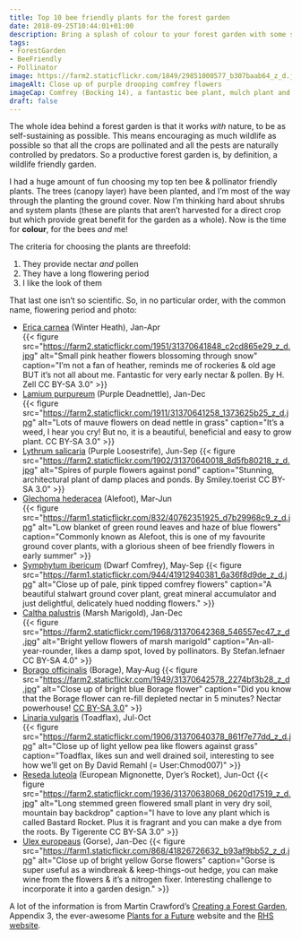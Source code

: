 ```yaml
---
title: Top 10 bee friendly plants for the forest garden
date: 2018-09-25T10:44:01+01:00
description: Bring a splash of colour to your forest garden with some stalwart “system plants”, providing a much needed boost of all-year-round nectar and pollen for your friendly pollinators and predators 🐝
tags: 
- ForestGarden
- BeeFriendly
- Pollinator
image: https://farm2.staticflickr.com/1849/29851000577_b307baab64_z_d.jpg
imageAlt: Close up of purple drooping comfrey flowers
imageCap: Comfrey (Bocking 14), a fantastic bee plant, mulch plant and all-round thuggish good guy
draft: false
---
```


The whole idea behind a forest garden is that it works _with_ nature, to be as self-sustaining as possible. This means encouraging as much wildlife as possible so that all the crops are pollinated and all the pests are naturally controlled by predators. So a productive forest garden is, by definition, a wildlife friendly garden.

I had a huge amount of fun choosing my top ten bee & pollinator friendly plants. The trees (canopy layer) have been planted, and I’m most of the way through the planting the ground cover. Now I’m thinking hard about shrubs and system plants (these are plants that aren’t harvested for a direct crop but which provide great benefit for the garden as a whole). Now is the time for **colour**, for the bees _and_ me!

The criteria for choosing the plants are threefold:

1. They provide nectar _and_ pollen
2. They have a long flowering period
3. I like the look of them

That last one isn’t so scientific. So, in no particular order, with the common name, flowering period and photo:

* [Erica carnea](https://www.rhs.org.uk/Plants/89384/i-Erica-carnea-i-Loughrigg/Details) (Winter Heath), Jan-Apr  
  {{< figure src="https://farm2.staticflickr.com/1951/31370641848_c2cd865e29_z_d.jpg" alt="Small pink heather flowers blossoming through snow" caption="I’m not a fan of heather, reminds me of rockeries & old age BUT it’s not all about me. Fantastic for very early nectar & pollen. By H. Zell CC BY-SA 3.0" >}}
* [Lamium purpureum](https://pfaf.org/user/Plant.aspx?LatinName=Lamium+purpureum) (Purple Deadnettle), Jan-Dec  
  {{< figure src="https://farm2.staticflickr.com/1911/31370641258_1373625b25_z_d.jpg" alt="Lots of mauve flowers on dead nettle in grass" caption="It’s a weed, I hear you cry! But no, it is a beautiful, beneficial and easy to grow plant. CC BY-SA 3.0" >}}
* [Lythrum salicaria](https://pfaf.org/user/Plant.aspx?LatinName=Lythrum+salicaria) (Purple Loosestrife), Jun-Sep
  {{< figure src="https://farm2.staticflickr.com/1902/31370640018_8d5fb80218_z_d.jpg" alt="Spires of purple flowers against pond" caption="Stunning, architectural plant of damp places and ponds. By Smiley.toerist CC BY-SA 3.0" >}}
* [Glechoma hederacea](https://pfaf.org/user/Plant.aspx?LatinName=Glechoma+hederacea) (Alefoot), Mar-Jun  
  {{< figure src="https://farm1.staticflickr.com/832/40762351925_d7b29968c9_z_d.jpg" alt="Low blanket of green round leaves and haze of blue flowers" caption="Commonly known as Alefoot, this is one of my favourite ground cover plants, with a glorious sheen of bee friendly flowers in early summer" >}}
* [Symphytum ibericum](https://www.rhs.org.uk/Plants/75444/i-Symphytum-ibericum-i/Details) (Dwarf Comfrey), May-Sep
  {{< figure src="https://farm1.staticflickr.com/944/41912940381_6a36f8d9de_z_d.jpg" alt="Close up of pale, pink tipped comfrey flowers" caption="A beautiful stalwart ground cover plant, great mineral accumulator and just delightful, delicately hued nodding flowers." >}}
* [Caltha palustris](https://pfaf.org/user/Plant.aspx?LatinName=Caltha+palustris) (Marsh Marigold), Jan-Dec  
  {{< figure src="https://farm2.staticflickr.com/1968/31370642368_546557ec47_z_d.jpg" alt="Bright yellow flowers of marsh marigold" caption="An-all-year-rounder, likes a damp spot, loved by pollinators. By Stefan.lefnaer CC BY-SA 4.0" >}}
* [Borago officinalis](https://pfaf.org/user/Plant.aspx?LatinName=Borago+officinalis) (Borage), May-Aug
  {{< figure src="https://farm2.staticflickr.com/1949/31370642578_2274bf3b28_z_d.jpg" alt="Close up of bright blue Borage flower" caption="Did you know that the Borage flower can re-fill depleted nectar in 5 minutes? Nectar powerhouse! <a href="https://commons.wikimedia.org/w/index.php?curid=1796104">CC BY-SA 3.0</a>" >}}  
* [Linaria vulgaris](https://pfaf.org/user/Plant.aspx?LatinName=Linaria+vulgaris) (Toadflax), Jul-Oct  
  {{< figure src="https://farm2.staticflickr.com/1906/31370640378_861f7e77dd_z_d.jpg" alt="Close up of light yellow pea like flowers against grass" caption="Toadflax, likes sun and well drained soil, interesting to see how we’ll get on By David Remahl (= User:Chmod007)</a>" >}}
* [Reseda luteola](https://pfaf.org/USER/Plant.aspx?LatinName=Reseda+luteola) (European Mignonette, Dyer’s Rocket), Jun-Oct
  {{< figure src="https://farm2.staticflickr.com/1936/31370638068_0620d17519_z_d.jpg" alt="Long stemmed green flowered small plant in very dry soil, mountain bay backdrop" caption="I have to love any plant which is called Bastard Rocket. Plus it is fragrant and you can make a dye from the roots. By Tigerente CC BY-SA 3.0" >}}
* [Ulex europeaus](https://pfaf.org/user/Plant.aspx?LatinName=Ulex+europaeus) (Gorse), Jan-Dec
  {{< figure src="https://farm1.staticflickr.com/868/41826726632_b93af9bb52_z_d.jpg" alt="Close up of bright yellow Gorse flowers" caption="Gorse is super useful as a windbreak & keep-things-out hedge, you can make wine from the flowers & it’s a nitrogen fixer. Interesting challenge to incorporate it into a garden design." >}}

A lot of the information is from Martin Crawford’s [Creating a Forest Garden](https://www.agroforestry.co.uk/product/creating-a-forest-garden-2/), Appendix 3, the ever-awesome [Plants for a Future](https://pfaf.org/) website and the [RHS website](https://www.rhs.org.uk/).
